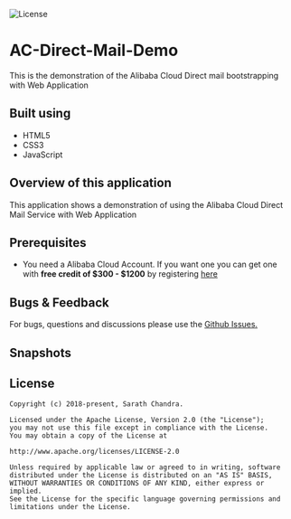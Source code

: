 ![License](https://img.shields.io/badge/License-Apache%202.0-blue.svg?style=for-the-badge)
# AC-Direct-Mail-Demo
This is the demonstration of the Alibaba Cloud Direct mail bootstrapping with Web Application

## Built using

 - HTML5
 - CSS3
 - JavaScript

## Overview of this application
This application shows a demonstration of using the Alibaba Cloud Direct Mail Service with Web Application

## Prerequisites

 - You need a Alibaba Cloud Account. If you want one you can get one with **free credit of $300 - $1200** by registering [here](https://www.alibabacloud.com/referral?referralCode=6qnq3f)

## Bugs & Feedback
For bugs, questions and discussions please use the [Github Issues.](https://github.com/saichandu415/AC-Direct-Mail-Demo/issues)

## Snapshots

## License

    Copyright (c) 2018-present, Sarath Chandra.

    Licensed under the Apache License, Version 2.0 (the "License");
    you may not use this file except in compliance with the License.
    You may obtain a copy of the License at

    http://www.apache.org/licenses/LICENSE-2.0

    Unless required by applicable law or agreed to in writing, software
    distributed under the License is distributed on an "AS IS" BASIS,
    WITHOUT WARRANTIES OR CONDITIONS OF ANY KIND, either express or implied.
    See the License for the specific language governing permissions and
    limitations under the License.

